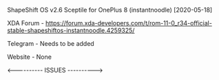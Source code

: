 ShapeShift OS v2.6 Sceptile for OnePlus 8 (instantnoodle) [2020-05-18]

XDA Forum - https://forum.xda-developers.com/t/rom-11-0_r34-official-stable-shapeshiftos-instantnoodle.4259325/

Telegram - Needs to be added

Website - None

<---------- ISSUES ---------->
